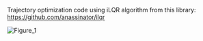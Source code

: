 Trajectory optimization code using iLQR algorithm from this library:
  https://github.com/anassinator/ilqr
  
![Figure_1](https://user-images.githubusercontent.com/4888418/232206321-720931fb-3d57-4e03-88f1-6c681bec4a41.png)
